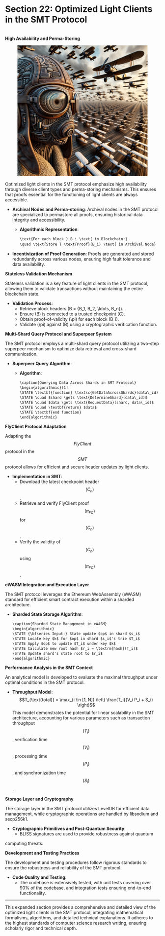 # Section 22: Optimized Light Clients in the SMT Protocol

\
**High Availability and Perma-Storing**

<figure><img src=".gitbook/assets/style=high_depth_up_close_textures_and_fabrics._subject=open_cockpit_biplane_wearing_microchip_texture_sierpinski_triangle_shaped_leather_pilot_cap_with_goggle_for_one_eye_that_has_an_eye_in_the_middle._others_flying_around_too._scene__open.png" alt=""><figcaption></figcaption></figure>

Optimized light clients in the SMT protocol emphasize high availability through diverse client types and perma-storing mechanisms. This ensures that proofs essential for the functioning of light clients are always accessible.

* **Archival Nodes and Perma-storing**: Archival nodes in the SMT protocol are specialized to permastore all proofs, ensuring historical data integrity and accessibility.
  *   **Algorithmic Representation**:

      ```markdown
      \text{For each block } B_i \text{ in Blockchain:}
      \quad \text{Store } \text{Proof}(B_i) \text{ in Archival Node}
      ```
* **Incentivization of Proof Generation**: Proofs are generated and stored redundantly across various nodes, ensuring high fault tolerance and data availability.

**Stateless Validation Mechanism**

Stateless validation is a key feature of light clients in the SMT protocol, allowing them to validate transactions without maintaining the entire blockchain state.

* **Validation Process**:
  * Retrieve block headers (B = {B\_1, B\_2, \ldots, B\_n}).
  * Ensure (B) is connected to a trusted checkpoint (C).
  * Obtain proof-of-validity (\pi) for each block (B\_i).
  * Validate (\pi) against (B) using a cryptographic verification function.

**Multi-Shard Query Protocol and Superpeer System**

The SMT protocol employs a multi-shard query protocol utilizing a two-step superpeer mechanism to optimize data retrieval and cross-shard communication.

* **Superpeer Query Algorithm**:
  *   **Algorithm**:

      ```algorithm
      \caption{Querying Data Across Shards in SMT Protocol}
      \begin{algorithmic}[1]
      \STATE \textbf{function} \textsc{GetDataAcrossShards}(data\_id)
      \STATE \quad $shard \gets \text{DetermineShard}(data\_id)$
      \STATE \quad $data \gets \text{RequestData}(shard, data\_id)$  
      \STATE \quad \textbf{return} $data$
      \STATE \textbf{end function}
      \end{algorithmic}
      ```

**FlyClient Protocol Adaptation**

Adapting the $$FlyClient$$ protocol in the $$SMT$$ protocol allows for efficient and secure header updates by light clients.

* **Implementation in SMT**:
  * Download the latest checkpoint header $$(C_n)$$.
  * Retrieve and verify FlyClient proof $$(\pi_{FC})$$ for $$(C_n)$$.
  * Verify the validity of $$(C_n)$$ using $$(\pi_{FC})$$.

**eWASM Integration and Execution Layer**

The SMT protocol leverages the Ethereum WebAssembly (eWASM) standard for efficient smart contract execution within a sharded architecture.

*   **Sharded State Storage Algorithm**:

    ```algorithm
    \caption{Sharded State Management in eWASM}
    \begin{algorithmic}
    \STATE {\bfseries Input:} State update $op$ in shard $s_i$
    \STATE Locate key $k$ for $op$ in shard $s_i$'s trie $T_i$
    \STATE Apply $op$ to update $T_i$ under key $k$
    \STATE Calculate new root hash $r_i = \textrm{hash}(T_i)$
    \STATE Update shard's state root to $r_i$
    \end{algorithmic}
    ```

**Performance Analysis in the SMT Context**

An analytical model is developed to evaluate the maximal throughput under optimal conditions in the SMT protocol.

* **Throughput Model**: $$T_{\text{total}} = \max_{i \in [1, N]} \left( \frac{T_i}{V_i P_i + S_i} \right)$$ This model demonstrates the potential for linear scalability in the SMT architecture, accounting for various parameters such as transaction throughput $$(T_i)$$, verification time $$(V_i)$$, processing time $$(P_i)$$, and synchronization time $$(S_i)$$.

**Storage Layer and Cryptography**

The storage layer in the SMT protocol utilizes LevelDB for efficient data management, while cryptographic operations are handled by libsodium and secp256k1.

* **Cryptographic Primitives and Post-Quantum Security**:
  * BLISS signatures are used to provide robustness against quantum

computing threats.

**Development and Testing Practices**

The development and testing procedures follow rigorous standards to ensure the robustness and reliability of the SMT protocol.

* **Code Quality and Testing**:
  * The codebase is extensively tested, with unit tests covering over 90% of the codebase, and integration tests ensuring end-to-end functionality.

***

This expanded section provides a comprehensive and detailed view of the optimized light clients in the SMT protocol, integrating mathematical formalisms, algorithms, and detailed technical explanations. It adheres to the highest standards of computer science research writing, ensuring scholarly rigor and technical depth.
